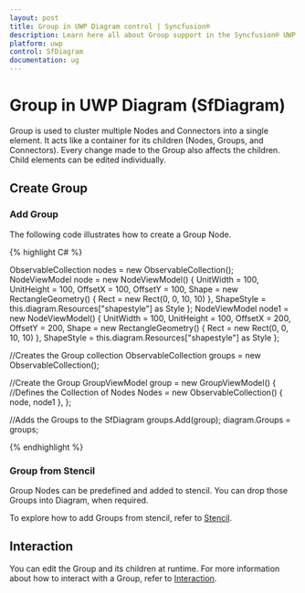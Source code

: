 ```yaml
---
layout: post
title: Group in UWP Diagram control | Syncfusion®
description: Learn here all about Group support in the Syncfusion® UWP Diagram (SfDiagram) control, its elements, and more.
platform: uwp
control: SfDiagram
documentation: ug
---
```


# Group in UWP Diagram (SfDiagram)

Group is used to cluster multiple Nodes and Connectors into a single element. It acts like a container for its children (Nodes, Groups, and Connectors). Every change made to the Group also affects the children. Child elements can be edited individually.

## Create Group

### Add Group

The following code illustrates how to create a Group Node.

{% highlight C# %}

ObservableCollection<NodeViewModel> nodes = new ObservableCollection<NodeViewModel>();
NodeViewModel node = new NodeViewModel()
{
	UnitWidth = 100,
	UnitHeight = 100,
	OffsetX = 100,
	OffsetY = 100,
	Shape = new RectangleGeometry() { Rect = new Rect(0, 0, 10, 10) },
	ShapeStyle = this.diagram.Resources["shapestyle"] as Style
};
NodeViewModel node1 = new NodeViewModel()
{
	UnitWidth = 100,
	UnitHeight = 100,
	OffsetX = 200,
	OffsetY = 200,
	Shape = new RectangleGeometry() { Rect = new Rect(0, 0, 10, 10) },
	ShapeStyle = this.diagram.Resources["shapestyle"] as Style
};

//Creates the Group collection
ObservableCollection<GroupViewModel> groups = new ObservableCollection<GroupViewModel>();

//Create the Group
GroupViewModel group = new GroupViewModel()
{
	//Defines the Collection of Nodes
	Nodes = new ObservableCollection<NodeViewModel>()
	{
		node,
		node1
	},
};

//Adds the Groups to the SfDiagram
groups.Add(group);
diagram.Groups = groups;

{% endhighlight %}

### Group from Stencil

Group Nodes can be predefined and added to stencil. You can drop those Groups into Diagram, when required. 

To explore how to add Groups from stencil, refer to [Stencil](/uwp/diagram/stencil "Stencil").

## Interaction

You can edit the Group and its children at runtime. For more information about how to interact with a Group, refer to [Interaction](/uwp/diagram/interaction "Interaction").
